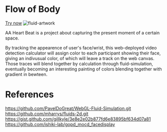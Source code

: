 # Flow of Body

[Try now](https://aaschool.github.io/de2024_Puze_Huang/)
![fluid-artwork](https://github.com/aaschool/de2024_Puze_Huang/assets/113890550/26b28bc1-fcf9-40e3-b780-31f4a4ca73f2)


AA Heart Beat is a project about capturing the present moment of a certain space.

By tracking the appearence of user's face/wrist, this web-deployed video detection calculator will assign color to each participant showing their face, giving an indivusual color, of which will leave a track on the web canvas. Those traces will blend together by calculation through fluid-simulation, eventually becoming an interesting painting of colors blending together with gradient in bewteen.

# References
https://github.com/PavelDoGreat/WebGL-Fluid-Simulation.git
https://github.com/mharrys/fluids-2d.git
https://gist.github.com/gillkyle/3e8e2e02b877fd6e83895bf634d07a81
https://github.com/ishiki-lab/gopd_mocd_facedisplay
